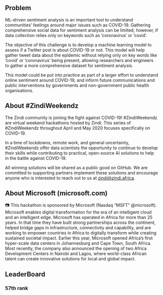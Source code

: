 ## Problem
ML-driven sentiment analysis is an important tool to understand communities’ feelings around major issues such as COVID-19. Gathering comprehensive social data for sentiment analysis can be limited, however, if data collection relies only on keywords such as ‘coronavirus’ or ‘covid’.

The objective of this challenge is to develop a machine learning model to assess if a Twitter post is about COVID-19 or not. This model will help gather tweet data about the epidemic without relying only on key words like ‘covid’ or ‘coronavirus’ being present, allowing researchers and engineers to gather a more comprehensive dataset for sentiment analysis.

This model could be put into practice as part of a larger effort to understand online sentiment around COVID-19, and inform future communications and public interventions by governments and non-government public health organisations.

## About #ZindiWeekendz

The Zindi community is joining the fight against COVID-19! #ZindiWeekendz are virtual weekend hackathons hosted by Zindi. This series of #ZindiWeekendz throughout April and May 2020 focuses specifically on COVID-19.

In a time of lockdowns, remote work, and general uncertainty, #ZindiWeekendz offer data scientists the opportunity to continue to develop their skills while contributing to practical, open-source AI solutions to help in the battle against COVID-19.

All winning solutions will be shared as a public good on GitHub. We are committed to supporting partners implement these solutions and encourage anyone who is interested to reach out to us at zindi@zindi.africa.

## About Microsoft (microsoft.com)

📷
This hackathon is sponsored by Microsoft (Nasdaq “MSFT” @microsoft). Microsoft enables digital transformation for the era of an intelligent cloud and an intelligent edge. Microsoft has operated in Africa for more than 25 years. In that time they have built strong partnerships across the continent, helped bridge gaps in infrastructure, connectivity and capability, and are working to empower countries in Africa to digitally transform while creating sustained societal impact. Earlier this year, Microsoft opened Africa’s first hyper-scale data centers in Johannesburg and Cape Town, South Africa. Most recently, the company also announced the opening of two Africa Development Centers in Nairobi and Lagos, where world-class African talent can create innovative solutions for local and global impact.

## LeaderBoard
### 57th rank
